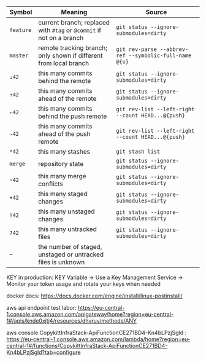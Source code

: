 | Symbol    | Meaning                                                              | Source                                                 |
| --------- | -------------------------------------------------------------------- | ------------------------------------------------------ |
| `feature` | current branch; replaced with `#tag` or `@commit` if not on a branch | `git status --ignore-submodules=dirty`                 |
| `master`  | remote tracking branch; only shown if different from local branch    | `git rev-parse --abbrev-ref --symbolic-full-name @{u}` |
| `⇣42`     | this many commits behind the remote                                  | `git status --ignore-submodules=dirty`                 |
| `⇡42`     | this many commits ahead of the remote                                | `git status --ignore-submodules=dirty`                 |
| `⇠42`     | this many commits behind the push remote                             | `git rev-list --left-right --count HEAD...@{push}`     |
| `⇢42`     | this many commits ahead of the push remote                           | `git rev-list --left-right --count HEAD...@{push}`     |
| `*42`     | this many stashes                                                    | `git stash list`                                       |
| `merge`   | repository state                                                     | `git status --ignore-submodules=dirty`                 |
| `~42`     | this many merge conflicts                                            | `git status --ignore-submodules=dirty`                 |
| `+42`     | this many staged changes                                             | `git status --ignore-submodules=dirty`                 |
| `!42`     | this many unstaged changes                                           | `git status --ignore-submodules=dirty`                 |
| `?42`     | this many untracked files                                            | `git status --ignore-submodules=dirty`                 |
| `─`       | the number of staged, unstaged or untracked files is unknown

KEY in production: KEY Variable -> Use a Key Management Service -> Monitor your token usage and rotate your keys when needed

docker docs: https://docs.docker.com/engine/install/linux-postinstall/

aws api endpoint test labor: https://eu-central-1.console.aws.amazon.com/apigateway/home?region=eu-central-1#/apis/knde0xjtj4/resources/dhvruv/methods/ANY

aws console CopykittInfraStack-ApiFunctionCE271BD4-Kn4bLPzjSgld : https://eu-central-1.console.aws.amazon.com/lambda/home?region=eu-central-1#/functions/CopykittInfraStack-ApiFunctionCE271BD4-Kn4bLPzjSgld?tab=configure